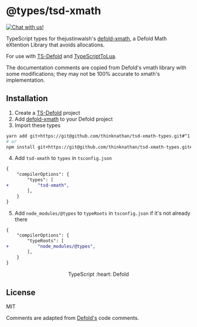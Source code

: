 # @types/tsd-xmath

<a href="https://discord.gg/eukcq5m"><img alt="Chat with us!" src="https://img.shields.io/discord/766898804896038942.svg?colorB=7581dc&logo=discord&logoColor=white"></a>

TypeScript types for thejustinwalsh's [defold-xmath](https://github.com/thejustinwalsh/defold-xmath), a Defold Math eXtention Library that avoids allocations.

For use with [TS-Defold](https://github.com/ts-defold) and [TypeScriptToLua](https://github.com/TypeScriptToLua).

The documentation comments are copied from Defold's vmath library with some modifications; they may not be 100% accurate to xmath's implementation.

## Installation

1. Create a [TS-Defold](https://github.com/ts-defold) project
2. Add [defold-xmath](https://github.com/thejustinwalsh/defold-xmath) to your Defold project
3. Import these types

```bash
yarn add git+https://git@github.com/thinknathan/tsd-xmath-types.git#^1.0.0 -D
# or
npm install git+https://git@github.com/thinknathan/tsd-xmath-types.git#^1.0.0 --save-dev
```

4. Add `tsd-xmath` to `types` in `tsconfig.json`

```diff
{
	"compilerOptions": {
		"types": [
+			"tsd-xmath",
		],
	}
}
```

5. Add `node_modules/@types` to `typeRoots` in `tsconfig.json` if it's not already there

```diff
{
	"compilerOptions": {
		"typeRoots": [
+			"node_modules/@types",
		],
	}
}
```

<p align="center" class="h4">
  TypeScript :heart: Defold
</p>

## License

MIT

Comments are adapted from [Defold's](https://github.com/defold/) code comments.
